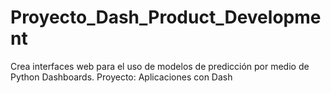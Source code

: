 # Proyecto_Dash_Product_Development
Crea interfaces web para el uso de modelos de predicción por medio de Python Dashboards.
Proyecto: Aplicaciones con Dash
